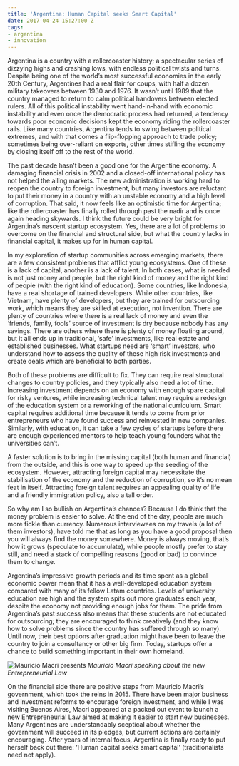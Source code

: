 ```yaml
---
title: 'Argentina: Human Capital seeks Smart Capital'
date: 2017-04-24 15:27:00 Z
tags:
- argentina
- innovation
---
```


Argentina is a country with a rollercoaster history; a spectacular series of dizzying highs and crashing lows, with endless political twists and turns. Despite being one of the world’s most successful economies in the early 20th Century, Argentines had a real flair for coups, with half a dozen military takeovers between 1930 and 1976. It wasn’t until 1989 that the country managed to return to calm political handovers between elected rulers. All of this political instability went hand-in-hand with economic instability and even once the democratic process had returned, a tendency towards poor economic decisions kept the economy riding the rollercoaster rails. Like many countries, Argentina tends to swing between political extremes, and with that comes a flip-flopping approach to trade policy; sometimes being over-reliant on exports, other times stifling the economy by closing itself off to the rest of the world. 

The past decade hasn’t been a good one for the Argentine economy. A damaging financial crisis in 2002 and a closed-off international policy has not helped the ailing markets. The new administration is working hard to reopen the country to foreign investment, but many investors are reluctant to put their money in a country with an unstable economy and a high level of corruption. That said, it now feels like an optimistic time for Argentina; like the rollercoaster has finally rolled through past the nadir and is once again heading skywards. I think the future could be very bright for Argentina’s nascent startup ecosystem. Yes, there are a lot of problems to overcome on the financial and structural side, but what the country lacks in financial capital, it makes up for in human capital. 

In my exploration of startup communities across emerging markets, there are a few consistent problems that afflict young ecosystems. One of these is a lack of capital, another is a lack of talent. In both cases, what is needed is not just money and people, but the right kind of money and the right kind of people (with the right kind of education). Some countries, like Indonesia, have a real shortage of trained developers. While other countries, like Vietnam, have plenty of developers, but they are trained for outsourcing work, which means they are skilled at execution, not invention. There are plenty of countries where there is a real lack of money and even the ‘friends, family, fools’ source of investment is dry because nobody has any savings. There are others where there is plenty of money floating around, but it all ends up in traditional, ‘safe’ investments, like real estate and established businesses. What startups need are ‘smart’ investors, who understand how to assess the quality of these high risk investments and create deals which are beneficial to both parties.

Both of these problems are difficult to fix. They can require real structural changes to country policies, and they typically also need a lot of time. Increasing investment depends on an economy with enough spare capital for risky ventures, while increasing technical talent may require a redesign of the education system or a reworking of the national curriculum. Smart capital requires additional time because it tends to come from prior entrepreneurs who have found success and reinvested in new companies. Similarly, with education, it can take a few cycles of startups before there are enough experienced mentors to help teach young founders what the universities can’t. 

A faster solution is to bring in the missing capital (both human and financial) from the outside, and this is one way to speed up the seeding of the ecosystem. However, attracting foreign capital may necessitate the stabilisation of the economy and the reduction of corruption, so it’s no mean feat in itself. Attracting foreign talent requires an appealing quality of life and a friendly immigration policy, also a tall order. 

So why am I so bullish on Argentina’s chances? Because I do think that the money problem is easier to solve. At the end of the day, people are much more fickle than currency. Numerous interviewees on my travels (a lot of them investors), have told me that as long as you have a good proposal then you will always find the money somewhere. Money is always moving, that’s how it grows (speculate to accumulate), while people mostly prefer to stay still, and need a stack of compelling reasons (good or bad) to convince them to change. 

Argentina’s impressive growth periods and its time spent as a global economic power mean that it has a well-developed education system compared with many of its fellow Latam countries. Levels of university education are high and the system spits out more graduates each year, despite the economy not providing enough jobs for them. The pride from Argentina’s past success also means that these students are not educated for outsourcing; they are encouraged to think creatively (and they know how to solve problems since the country has suffered through so many). Until now, their best options after graduation might have been to leave the country to join a consultancy or other big firm. Today, startups offer a chance to build something important in their own homeland. 

![Mauricio Macri presents](/uploads/IMG_6339.jpg)
*Mauricio Macri speaking about the new Entrepreneurial Law*

On the financial side there are positive steps from Mauricio Macri’s government, which took the reins in 2015. There have been major business and investment reforms to encourage foreign investment, and while I was visiting Buenos Aires, Macri appeared at a packed out event to launch a new Entrepreneurial Law aimed at making it easier to start new businesses. Many Argentines are understandably sceptical about whether the government will succeed in its pledges, but current actions are certainly encouraging. After years of internal focus, Argentina is finally ready to put herself back out there: ‘Human capital seeks smart capital’ (traditionalists need not apply). 
